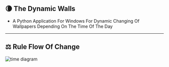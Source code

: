 ## 🌘 The Dynamic Walls 

- A Python Application For Windows For Dynamic Changing Of Wallpapers Depending On The Time Of The Day
------------------------
## ⚖ Rule Flow Of Change

![time diagram](https://user-images.githubusercontent.com/40190772/53980230-818c8000-4118-11e9-819f-4f9db2479a4c.PNG)


